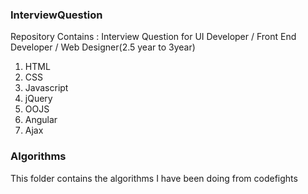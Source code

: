 ### InterviewQuestion
Repository Contains : Interview Question for UI Developer / Front End Developer / Web Designer(2.5 year to 3year)
1. HTML
2. CSS
3. Javascript
4. jQuery
5. OOJS
6. Angular
7. Ajax

### Algorithms
This folder contains the algorithms I have been doing from codefights 
